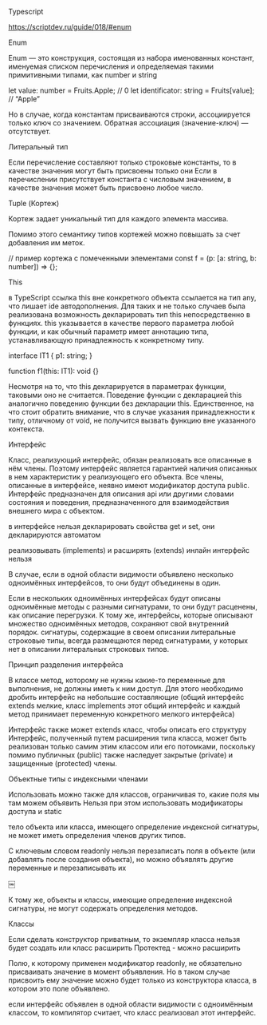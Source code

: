 Typescript

https://scriptdev.ru/guide/018/#enum

Enum

Enum — это конструкция, состоящая из набора именованных констант, именуемая списком перечисления и определяемая такими примитивными типами, как number и string

let value: number = Fruits.Apple; // 0
let identificator: string = Fruits[value]; // “Apple”

Но в случае, когда константам присваиваются строки, ассоциируется только ключ со значением. Обратная ассоциация (значение-ключ) — отсутствует.

Литеральный тип

Если перечисление составляют только строковые константы, то в качестве значения могут быть присвоены только они
Если в перечислении присутствует константа с числовым значением, в качестве значения может быть присвоено любое число.

Tuple (Кортеж)

Кортеж задает уникальный тип для каждого элемента массива.

Помимо этого семантику типов кортежей можно повышать за счет добавления им меток.

// пример кортежа с помеченными элементами
const f = (p: [a: string, b: number]) => {};

This

в TypeScript ссылка this вне конкретного объекта ссылается на тип any, что лишает ide автодополнения. Для таких и не только случаев была реализована возможность декларировать тип this непосредственно в функциях.
this указывается в качестве первого параметра любой функции, и как обычный параметр имеет аннотацию типа, устанавливающую принадлежность к конкретному типу.

interface IT1 {
  p1: string;
}

function f1(this: IT1): void {}

Несмотря на то, что this декларируется в параметрах функции, таковыми оно не считается. Поведение функции с декларацией this аналогично поведению функции без декларации this. Единственное, на что стоит обратить внимание, что в случае указания принадлежности к типу, отличному от void, не получится вызвать функцию вне указанного контекста.

Интерфейс

Класс, реализующий интерфейс, обязан реализовать все описанные в нём члены. Поэтому интерфейс является гарантией наличия описанных в нем характеристик у реализующего его объекта. Все члены, описанные в интерфейсе, неявно имеют модификатор доступа public. Интерфейс предназначен для описания api или другими словами состояния и поведения, предназначенного для взаимодействия внешнего мира с объектом.

в интерфейсе нельзя декларировать свойства get и set, они декларируются автоматом

реализовывать (implements) и расширять (extends) инлайн интерфейс нельзя

В случае, если в одной области видимости объявлено несколько одноимённых интерфейсов, то они будут объединены в один.

Если в нескольких одноимённых интерфейсах будут описаны одноимённые методы с разными сигнатурами, то они будут расценены, как описание перегрузки. К тому же, интерфейсы, которые описывают множество одноимённых методов, сохраняют свой внутренний порядок.
сигнатуры, содержащие в своем описании литеральные строковые типы, всегда размещаются перед сигнатурами, у которых нет в описании литеральных строковых типов.

Принцип разделения интерфейса

В классе метод, которому не нужны какие-то переменные для выполнения, не должны иметь к ним доступ. Для этого необходимо дробить интерфейс на небольшие составляющие (общий интерфейс extends мелкие, класс implements этот общий интерфейс и каждый метод принимает переменную конкретного мелкого интерфейса)

Интерфейс также может extends класс, чтобы описать его структуру
Интерфейс, полученный путем расширения типа класса, может быть реализован только самим этим классом или его потомками, поскольку помимо публичных (public) также наследует закрытые (private) и защищенные (protected) члены.

Объектные типы с индексными членами

Использовать можно также для классов, ограничивая то, какие поля мы там можем объявить
Нельзя при этом использовать модификаторы доступа и static

тело объекта или класса, имеющего определение индексной сигнатуры, не может иметь определения членов других типов.

С ключевым словом readonly нельзя перезаписать поля в объекте (или добавлять после создания объекта), но можно объявлять другие переменные и перезаписывать их

￼

К тому же, объекты и классы, имеющие определение индексной сигнатуры, не могут содержать определения методов.

Классы

Если сделать конструктор приватным, то экземпляр класса нельзя будет создать или класс расширить
Протектед - можно расширить

Полю, к которому применен модификатор readonly, не обязательно присваивать значение в момент объявления. Но в таком случае присвоить ему значение можно будет только из конструктора класса, в котором это поле объявлено.

если интерфейс объявлен в одной области видимости с одноимённым классом, то компилятор считает, что класс реализовал этот интерфейс.


